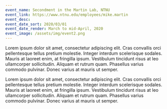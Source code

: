 ```yaml
---
event_name: Secondment in the Martin Lab, NTNU
event_link: https://www.ntnu.edu/employees/mike.martin
event_desc: 
event_date_sort: 2020/03/01
event_date_render: March to mid-April, 2020
event_image: /assets/img/event2.png
---
```

Lorem ipsum dolor sit amet, consectetur adipiscing elit. Cras convallis orci pellentesque tellus pretium molestie. Integer interdum scelerisque sodales. Mauris at laoreet enim, at fringilla ipsum. Vestibulum tincidunt risus at leo ullamcorper sollicitudin. Aliquam et rutrum quam. Phasellus varius commodo pulvinar. Donec varius at mauris ut semper.

Lorem ipsum dolor sit amet, consectetur adipiscing elit. Cras convallis orci pellentesque tellus pretium molestie. Integer interdum scelerisque sodales. Mauris at laoreet enim, at fringilla ipsum. Vestibulum tincidunt risus at leo ullamcorper sollicitudin. Aliquam et rutrum quam. Phasellus varius commodo pulvinar. Donec varius at mauris ut semper.